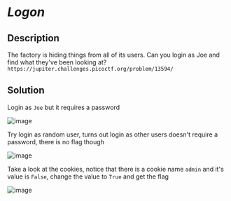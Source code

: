 # _Logon_
## Description
The factory is hiding things from all of its users. Can you login as Joe and find what they've been looking at?` https://jupiter.challenges.picoctf.org/problem/13594/`
## Solution
Login as `Joe` but it requires a password

![image](https://user-images.githubusercontent.com/70738420/178882825-6c0cb0c1-1ec3-4cd5-af84-121b4536f197.png)

Try login as random user, turns out login as other users doesn't require a password, there is no flag though

![image](https://user-images.githubusercontent.com/70738420/178883349-500dc098-151c-42cf-9f4d-a85b1b290df5.png)

Take a look at the cookies, notice that there is a cookie name `admin` and it's value is `False`, change the value to `True` and get the flag

![image](https://user-images.githubusercontent.com/70738420/178883748-b9743caa-cac4-4fb2-ba67-a58115255d15.png)